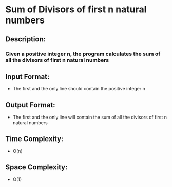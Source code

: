 # Sum of Divisors of first n natural numbers
## Description:
### Given a positive integer n, the program calculates the sum of all the divisors of first n natural numbers
## Input Format:
* The first and the only line should contain the positive integer n
## Output Format:
* The first and the only line will contain the sum of all the divisors of first n natural numbers
## Time Complexity:
* O(n)
## Space Complexity:
* O(1)